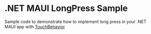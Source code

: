 # .NET MAUI LongPress Sample
 Sample code to demonstrate how to implement long press in your .NET MAUI app with [TouchBehavior](https://learn.microsoft.com/dotnet/communitytoolkit/maui/behaviors/touch-behavior?tabs=toucheffect-xaml%2Ctouchbehavior-xaml)
